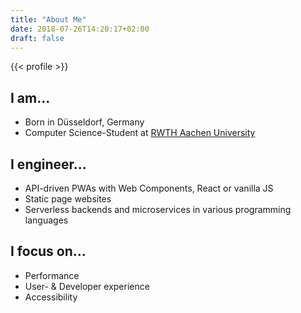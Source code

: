 ```yaml
---
title: "About Me"
date: 2018-07-26T14:20:17+02:00
draft: false
---
```


{{< profile >}}

## I am...

- Born in Düsseldorf, Germany
- Computer Science-Student at [RWTH Aachen University](https://www.rwth-aachen.de/)

## I engineer...

- API-driven PWAs with Web Components, React or vanilla JS
- Static page websites
- Serverless backends and microservices in various programming languages

## I focus on...

- Performance
- User- & Developer experience
- Accessibility
